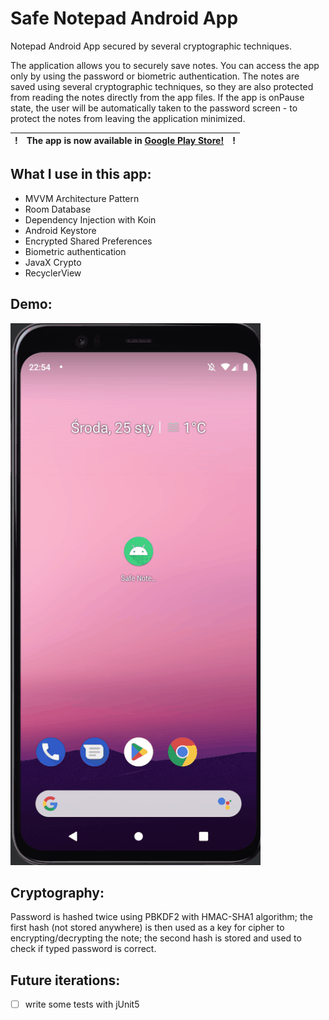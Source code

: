 # Safe Notepad Android App

Notepad Android App secured by several cryptographic techniques.

The application allows you to securely save notes. You can access the app only by using the password or biometric authentication. The notes are saved using several cryptographic techniques, so they are also protected from reading the notes directly from the app files. If the app is onPause state, the user will be automatically taken to the password screen - to protect the notes from leaving the application minimized.

|!|**The app is now available in [Google Play Store!](https://play.google.com/store/apps/details?id=com.lukaszkoziej.safenotepad)**|!|
|-|-|-|

## What I use in this app:
- MVVM Architecture Pattern
- Room Database
- Dependency Injection with Koin
- Android Keystore
- Encrypted Shared Preferences
- Biometric authentication
- JavaX Crypto
- RecyclerView


## Demo:
![](demo.gif)

## Cryptography:
Password is hashed twice using PBKDF2 with HMAC-SHA1 algorithm; the first hash (not stored anywhere) is then used as a key for cipher to encrypting/decrypting the note; the second hash is stored and used to check if typed password is correct.

## Future iterations:
- [ ] write some tests with jUnit5

